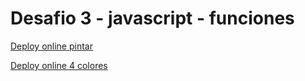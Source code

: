 # Desafio 3 - javascript - funciones


[Deploy online pintar](https://mossmax62.github.io/javascript-desafio-3/pintar.html)

[Deploy online 4 colores](https://mossmax62.github.io/javascript-desafio-3/4_colores.html)

